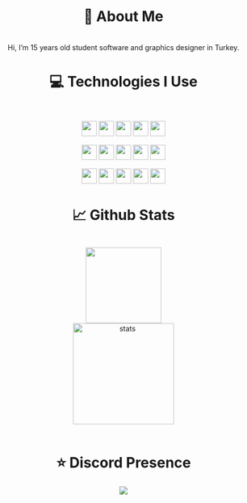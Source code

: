 <div align="center">
  <h1>👋 About Me</h1>
  <br>
   Hi, I’m 15 years old student software and graphics designer in Turkey.
  <h1>💻 Technologies I Use</h1>
   <br>
  <p align="center">
<a> <img src="https://img.shields.io/badge/HTML5-E34F26?style=for-the-badge&logo=html5&logoColor=white" widt="70" height="30" /> </a>
<a> <img src="https://img.shields.io/badge/CSS3-1572B6?style=for-the-badge&logo=css3&logoColor=white" widt="70" height="30" /> </a>
<a> <img src="https://img.shields.io/badge/JavaScript-F7DF1E?style=for-the-badge&logo=javascript&logoColor=black" widt="70" height="30" /> </a>
<a> <img src="https://img.shields.io/badge/Node.js-43853D?style=for-the-badge&logo=node.js&logoColor=white" widt="70" height="30" /> </a>
<a> <img src="https://img.shields.io/badge/Node.js-43853D?style=for-the-badge&logo=node.js&logoColor=white" widt="80" height="30" /> </a>

<a> <img src="	https://img.shields.io/badge/MongoDB-4EA94B?style=for-the-badge&logo=mongodb&logoColor=white" widt="70" height="30" /> </a>
<a> <img src="https://img.shields.io/badge/Heroku-430098?style=for-the-badge&logo=heroku&logoColor=white" widt="70" height="30" /> </a>
<a> <img src="https://img.shields.io/badge/Markdown-000000?style=for-the-badge&logo=markdown&logoColor=white" widt="70" height="30" /> </a>
<a> <img src="https://img.shields.io/badge/Express.js-404D59?style=for-the-badge" widt="70" height="30" /> </a>
<a> <img src="https://img.shields.io/badge/Bootstrap-563D7C?style=for-the-badge&logo=bootstrap&logoColor=white" widt="70" height="30" /> </a>

<a> <img src="https://img.shields.io/static/v1?style=flat-square&message=Git&color=F05032&logo=Git&logoColor=FFF&label=" widt="70" height="30" /> </a>
<a> <img src="https://img.shields.io/static/v1?style=flat-square&message=npm&color=CB3837&logo=npm&logoColor=FFF&label=" widt="70" height="30" /> </a>
<a> <img src="https://img.shields.io/static/v1?style=flat-square&message=Yarn&color=2C8EBB&logo=Yarn&logoColor=FFF&label=" widt="70" height="30" /> </a>
<a> <img src="https://img.shields.io/badge/GitHub-100000?style=for-the-badge&logo=github&logoColor=white" widt="70" height="30" /> </a>
<a> <img src="https://img.shields.io/static/v1?style=flat-square&message=Visual+Studio+Code&color=007ACC&logo=Visual+Studio+Code&logoColor=FFF&label=" widt="70" height="30" /> </a>

</p>
  <h1>📈 Github Stats</h1>
  <br>
  <img src="https://github-readme-stats.vercel.app/api?username=efewtf&show_icons=true&theme=gruvbox&hide_border=true" width="%100" height="150px">
  <br>
  <img src="https://github-readme-stats.vercel.app/api/top-langs/?username=efewtf&layout=compact&theme=gruvbox&hide_border=true&layout=compact" width="%100" height="200px" alt="stats" />
  <br><br>
    <h1>⭐ Discord Presence</h1>
 <img src="https://lanyard-profile-readme.vercel.app/api/487251264984449034" style="max-width:100%;">
</div>
